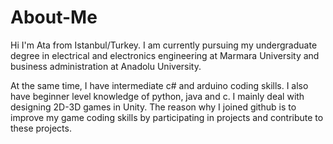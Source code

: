 # About-Me
Hi I'm Ata from Istanbul/Turkey. I am currently pursuing my undergraduate degree in electrical and electronics engineering at Marmara University and business administration at Anadolu University.

At the same time, I have intermediate c# and arduino coding skills. I also have beginner level knowledge of python, java and c. I mainly deal with designing 2D-3D games in Unity. The reason why I joined github is to improve my game coding skills by participating in projects and contribute to these projects.
